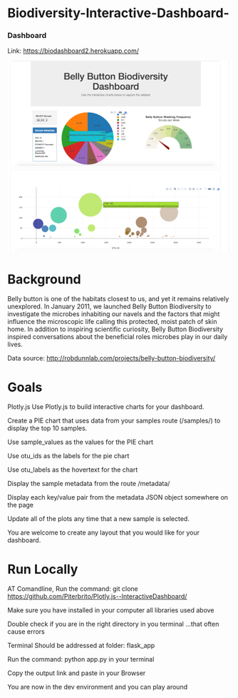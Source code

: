 # Biodiversity-Interactive-Dashboard- 

### Dashboard
Link: https://biodashboard2.herokuapp.com/


![x](biodiversity.png)



# Background

Belly button is one of the habitats closest to us, and yet it remains relatively unexplored. In January 2011, we launched Belly Button Biodiversity to investigate the microbes inhabiting our navels and the factors that might influence the microscopic life calling this protected, moist patch of skin home. In addition to inspiring scientific curiosity, Belly Button Biodiversity inspired conversations about the beneficial roles microbes play in our daily lives.

Data source: http://robdunnlab.com/projects/belly-button-biodiversity/

# Goals

Plotly.js
Use Plotly.js to build interactive charts for your dashboard.


Create a PIE chart that uses data from your samples route (/samples/<sample>) to display the top 10 samples.


Use sample_values as the values for the PIE chart


Use otu_ids as the labels for the pie chart


Use otu_labels as the hovertext for the chart


Display the sample metadata from the route /metadata/<sample>
  

Display each key/value pair from the metadata JSON object somewhere on the page



Update all of the plots any time that a new sample is selected.


You are welcome to create any layout that you would like for your dashboard.


# Run Locally

AT Comandline, Run the command: git clone https://github.com/Piterbrito/Plotly.js--InteractiveDashboard/


Make sure you have installed in your computer all libraries used above 


Double check if you are in the right directory in you terminal ...that often cause errors


Terminal Should be addressed at folder: flask_app


Run the command: python app.py in your terminal


Copy the output link and paste in your Browser


You are now in the dev environment and you can play around


